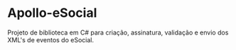# Apollo-eSocial
Projeto de biblioteca em C# para criação, assinatura, validação e envio dos XML's de eventos do eSocial.
